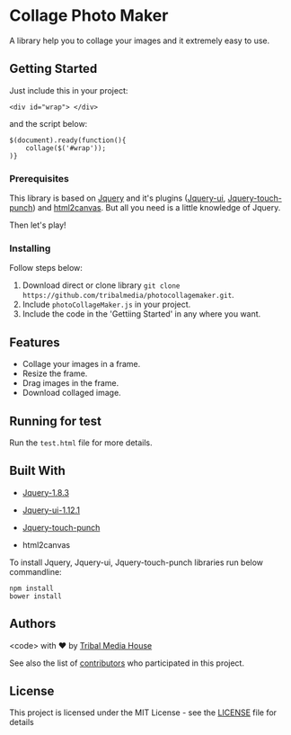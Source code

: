 # Collage Photo Maker

A library help you to collage your images and it extremely easy to use.

## Getting Started

Just include this in your project:
```
<div id="wrap"> </div>
```
and the script below:
```
$(document).ready(function(){
    collage($('#wrap'));
)}
```
### Prerequisites

This library is based on [Jquery](https://jquery.com/) and it's plugins ([Jquery-ui](https://jqueryui.com/), [Jquery-touch-punch](http://touchpunch.furf.com/)) and [html2canvas](https://html2canvas.hertzen.com/). But all you need is a little knowledge of Jquery.

Then let's play!

### Installing

Follow steps below:

  1. Download direct or clone library ```git clone https://github.com/tribalmedia/photocollagemaker.git```.
  2. Include ```photoCollageMaker.js``` in your project.
  3. Include the code in the 'Gettiing Started' in any where you want.
  
## Features
* Collage your images in a frame.
* Resize the frame.
* Drag images in the frame.
* Download collaged image.

## Running for test

Run the ```test.html``` file for more details.


## Built With

* [Jquery-1.8.3](https://jquery.com/)

* [Jquery-ui-1.12.1](https://jqueryui.com/)

* [Jquery-touch-punch](http://touchpunch.furf.com/)

* html2canvas

To install Jquery, Jquery-ui, Jquery-touch-punch libraries run below commandline:
```
npm install
bower install
```

## Authors

&lt;code&gt; with ❤ by [Tribal Media House](https://www.tribalmedia.co.jp/)

See also the list of [contributors](#) who participated in this project.

## License

This project is licensed under the MIT License - see the [LICENSE](LICENSE) file for details

